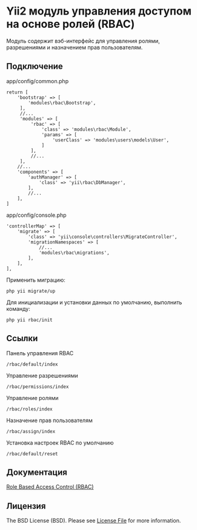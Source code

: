 # Yii2 модуль управления доступом на основе ролей (RBAC)

Модуль содержит вэб-интерфейс для управления ролями, разрешениями и назначением прав пользователям.

## Подключение

app/config/common.php
```
return [
    'bootstrap' => [
        'modules\rbac\Bootstrap',
     ],
     //...
     'modules' => [
         'rbac' => [
             'class' => 'modules\rbac\Module',
             'params' => [
                 'userClass' => 'modules\users\models\User',
             ]
         ],
         //...
     ],
    //...
    'components' => [
        'authManager' => [
            'class' => 'yii\rbac\DbManager',
        ],
        //...
    ],
]
```
app/config/console.php
```
'controllerMap' => [
    'migrate' => [
        'class' => 'yii\console\controllers\MigrateController',
        'migrationNamespaces' => [
            //...
            'modules\rbac\migrations',
        ],
    ],
],
```

Применить миграцию:
```
php yii migrate/up
```

Для инициализации и установки данных по умолчанию, выполнить команду:
```
php yii rbac/init
```

## Ссылки
Панель управления RBAC
```
/rbac/default/index
```

Управление разрешениями
```
/rbac/permissions/index
```

Управление ролями
```
/rbac/roles/index
```

Назначение прав пользователям
```
/rbac/assign/index
```

Установка настроек RBAC по умолчанию
```
/rbac/default/reset
```

## Документация
[Role Based Access Control (RBAC)](http://www.yiiframework.com/doc-2.0/guide-security-authorization.html#rbac)

## Лицензия
The BSD License (BSD). Please see [License File](https://github.com/Dominus77/yii2-basic-start/blob/master/modules/rbac/LICENSE.md) for more information.

